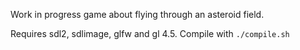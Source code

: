 Work in progress game about flying through an asteroid field.

Requires sdl2, sdlimage, glfw and gl 4.5. Compile with `./compile.sh`

